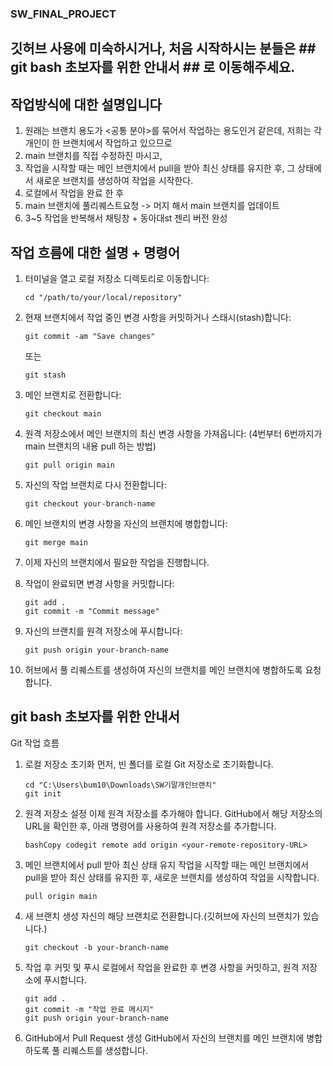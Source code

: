 ### SW_FINAL_PROJECT

## 깃허브 사용에 미숙하시거나, 처음 시작하시는 분들은 ## git bash 초보자를 위한 안내서 ## 로 이동해주세요.

## 작업방식에 대한 설명입니다
1. 원래는 브랜치 용도가 <공통 분야>를 묶어서 작업하는 용도인거 같은데, 저희는 각 개인이 한 브랜치에서 작업하고 있으므로
2. main 브랜치를 직접 수정하진 마시고,
3. 작업을 시작할 때는 메인 브랜치에서 pull을 받아 최신 상태를 유지한 후, 그 상태에서 새로운 브랜치를 생성하여 작업을 시작한다.
4. 로컬에서 작업을 완료 한 후 
5. main 브랜치에 풀리퀘스트요청 -> 머지 해서 main 브랜치를 업데이트 
6. 3~5 작업을 반복해서 채팅창 + 동아대st 젠리 버전 완성

## 작업 흐름에 대한 설명 + 명령어

1. 터미널을 열고 로컬 저장소 디렉토리로 이동합니다:
   ```
   cd "/path/to/your/local/repository"
   ```

2. 현재 브랜치에서 작업 중인 변경 사항을 커밋하거나 스태시(stash)합니다:
   ```
   git commit -am "Save changes" 
   ```
   또는
   ```
   git stash
   ```

3. 메인 브랜치로 전환합니다:
   ```
   git checkout main
   ```

4. 원격 저장소에서 메인 브랜치의 최신 변경 사항을 가져옵니다: (4번부터 6번까지가 main 브랜치의 내용 pull 하는 방법)
   ```
   git pull origin main
   ```

5. 자신의 작업 브랜치로 다시 전환합니다:
   ```
   git checkout your-branch-name
   ```

6. 메인 브랜치의 변경 사항을 자신의 브랜치에 병합합니다:
   ```
   git merge main
   ```

7. 이제 자신의 브랜치에서 필요한 작업을 진행합니다.

8. 작업이 완료되면 변경 사항을 커밋합니다:
   ```
   git add .
   git commit -m "Commit message"
   ```

9. 자신의 브랜치를 원격 저장소에 푸시합니다:
   ```
   git push origin your-branch-name
   ```
   
10. 허브에서 풀 리퀘스트를 생성하여 자신의 브랜치를 메인 브랜치에 병합하도록 요청합니다.


## git bash 초보자를 위한 안내서 ##

Git 작업 흐름
1. 로컬 저장소 초기화
먼저, 빈 폴더를 로컬 Git 저장소로 초기화합니다.
      ```
      cd "C:\Users\bum10\Downloads\SW기말개인브랜치"
      git init
      ```
      
2. 원격 저장소 설정
이제 원격 저장소를 추가해야 합니다. GitHub에서 해당 저장소의 URL을 확인한 후, 아래 명령어를 사용하여 원격 저장소를 추가합니다.
      ```
      bashCopy codegit remote add origin <your-remote-repository-URL>
      ```
      
3. 메인 브랜치에서 pull 받아 최신 상태 유지
작업을 시작할 때는 메인 브랜치에서 pull을 받아 최신 상태를 유지한 후, 새로운 브랜치를 생성하여 작업을 시작합니다.
      ```
      pull origin main
      ```

4. 새 브랜치 생성
자신의 해당 브랜치로 전환합니다.(깃허브에 자신의 브랜치가 있습니다.)
      ```
      git checkout -b your-branch-name
      ```
      
5. 작업 후 커밋 및 푸시
로컬에서 작업을 완료한 후 변경 사항을 커밋하고, 원격 저장소에 푸시합니다.
      ```
      git add .
      git commit -m "작업 완료 메시지"
      git push origin your-branch-name
      ```
      
6. GitHub에서 Pull Request 생성
GitHub에서 자신의 브랜치를 메인 브랜치에 병합하도록 풀 리퀘스트를 생성합니다.




